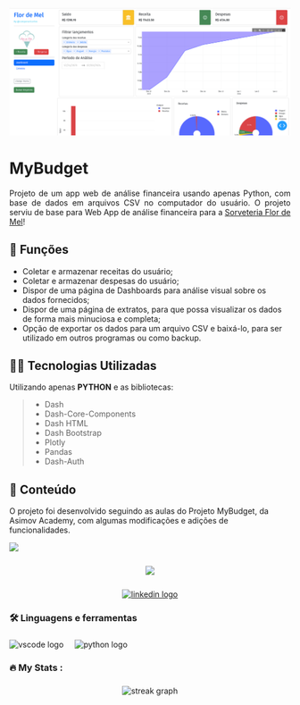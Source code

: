 ![6 (1)](/assets/dashboard.png)

# MyBudget

<p align="justify"> Projeto de um app web de análise financeira usando apenas Python, com base de dados em arquivos CSV no computador do usuário. O projeto serviu de base para Web App de análise financeira para a <a href="https://www.instagram.com/flordemel_sorveteria?igsh=MTNnOWM3aXluc3Nuag==">Sorveteria Flor de Mel<a/>!</p>

## 🔧 Funções

- Coletar e armazenar receitas do usuário;
- Coletar e armazenar despesas do usuário;
- Dispor de uma página de Dashboards para análise visual sobre os dados fornecidos;
- Dispor de uma página de extratos, para que possa visualizar os dados de forma mais minuciosa e completa;
- Opção de exportar os dados para um arquivo CSV e baixá-lo, para ser utilizado em outros programas ou como backup.

## 👨‍💻 Tecnologias Utilizadas

Utilizando apenas **PYTHON** e as bibliotecas:

> - Dash
> - Dash-Core-Components
> - Dash HTML
> - Dash Bootstrap
> - Plotly
> - Pandas
> - Dash-Auth

## 📜 Conteúdo

O projeto foi desenvolvido seguindo as aulas do Projeto MyBudget, da Asimov Academy, com algumas modificações e adições de funcionalidades.

<a href = "https://asimov.academy/"><img src="https://img.shields.io/badge/ASIMOV-Saiba%20Mais-lightgrey" target="_blank"></a>

###

<div align="center">
  <img src="https://visitor-badge.laobi.icu/badge?page_id=ccampa896.ccampa896&"  />
</div>

###

<div align="center">
  <a href="https://www.linkedin.com/in/carlos-campanari/" target="_blank">
    <img src="https://img.shields.io/static/v1?message=LinkedIn&logo=linkedin&label=&color=0077B5&logoColor=white&labelColor=&style=for-the-badge" height="25" alt="linkedin logo"  />
  </a>
</div>

###

<h3 align="left">🛠 Linguagens e ferramentas</h3>

###

<div align="left">
  <img src="https://cdn.jsdelivr.net/gh/devicons/devicon/icons/vscode/vscode-original.svg" height="40" alt="vscode logo"  />
  <img width="12" />
  <img src="https://cdn.jsdelivr.net/gh/devicons/devicon/icons/python/python-original.svg" height="40" alt="python logo"  />
</div>

###

<h3 align="left">🔥   My Stats :</h3>

###

<div align="center">
  <img src="https://streak-stats.demolab.com?user=ccampa896&locale=en&mode=daily&theme=dark&hide_border=false&border_radius=5&order=3" height="220" alt="streak graph"  />
</div>

###
